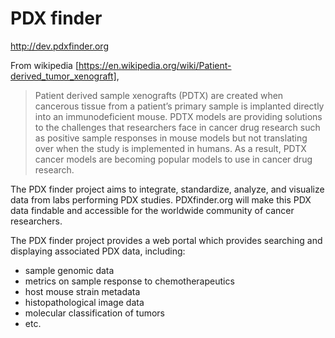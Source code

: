 # PDX finder

http://dev.pdxfinder.org

From wikipedia [https://en.wikipedia.org/wiki/Patient-derived_tumor_xenograft], 
>Patient derived sample xenografts (PDTX) are created when cancerous tissue from a patient’s primary sample is implanted directly into an immunodeficient mouse. PDTX models are providing solutions to the challenges that researchers face in cancer drug research such as positive sample responses in mouse models but not translating over when the study is implemented in humans. As a result, PDTX cancer models are becoming popular models to use in cancer drug research.

The PDX finder project aims to integrate, standardize, analyze, and visualize data from labs performing PDX studies.  PDXfinder.org will make this PDX data findable and accessible for the worldwide community of cancer researchers.

The PDX finder project provides a web portal which provides searching and displaying associated PDX data, including:
 - sample genomic data
 - metrics on sample response to chemotherapeutics
 - host mouse strain metadata
 - histopathological image data
 - molecular classification of tumors
 - etc.

